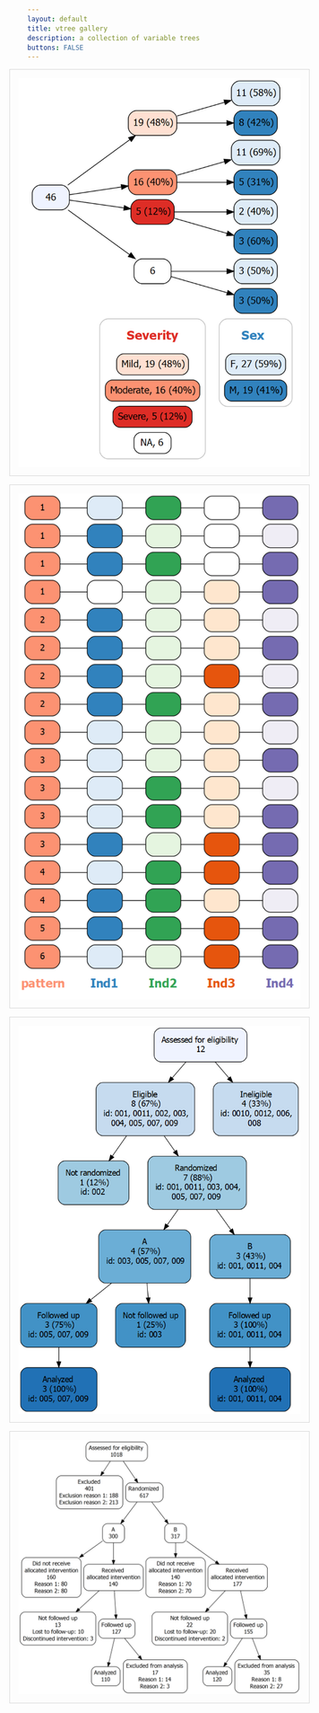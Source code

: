 ```yaml
---
layout: default
title: vtree gallery
description: a collection of variable trees
buttons: FALSE
---
```


<img style="float: right; margin: 0px 0px 15px 15px; padding: 15px; border: 1px solid #D8D8D8;" src="images/legend.png"><img style="float: right; margin: 0px 0px 15px 15px; padding: 15px; border: 1px solid #D8D8D8;" src="images/jellybeans.png"><img style="float: right; margin: 0px 0px 15px 15px; padding: 15px; border: 1px solid #D8D8D8;" src="images/CONSORTstyle.png"><img style="float: right; margin: 0px 0px 15px 15px; padding: 15px; border: 1px solid #D8D8D8;" src="images/CONSORTstyle2.png">
